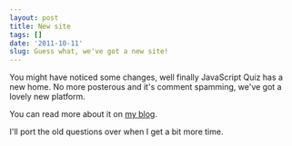 ```yaml
---
layout: post
title: New site
tags: []
date: '2011-10-11'
slug: Guess what, we've got a new site!
---
```


You might have noticed some changes, well finally JavaScript Quiz has a new home. No more posterous and it's comment spamming, we've got a lovely new platform.

You can read more about it on [my blog][1].

I'll port the old questions over when I get a bit more time.

  [1]: http://www.aaron-powell.com/javascript/rebuilding-javascript-quiz-in-nodejs